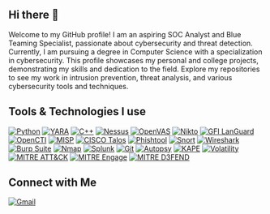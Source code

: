 ## Hi there 👋

Welcome to my GitHub profile! I am an aspiring SOC Analyst and Blue Teaming Specialist, passionate about cybersecurity and threat detection. Currently, I am pursuing a degree in Computer Science with a specialization in cybersecurity. This profile showcases my personal and college projects, demonstrating my skills and dedication to the field. Explore my repositories to see my work in intrusion prevention, threat analysis, and various cybersecurity tools and techniques.  


## Tools & Technologies I use

<a href="https://www.python.org" target="_blank"><img alt="Python" src="https://img.shields.io/badge/Python-3776AB?logo=python&logoColor=white"></a>
<a href="https://en.wikipedia.org/wiki/YARA" target="_blank"><img alt="YARA" src="https://img.shields.io/badge/YARA-000000?logoColor=white"></a>
<a href="https://en.wikipedia.org/wiki/C%2B%2B" target="_blank"><img alt="C++" src="https://img.shields.io/badge/C++-00599C?logo=c%2B%2B&logoColor=white"></a>
<a href="https://www.tenable.com/products/nessus" target="_blank"><img alt="Nessus" src="https://img.shields.io/badge/Nessus-0052CC?logo=tenable&logoColor=white"></a>
<a href="https://www.openvas.org" target="_blank"><img alt="OpenVAS" src="https://img.shields.io/badge/OpenVAS-008000?logo=openvas&logoColor=white"></a>
<a href="https://cirt.net/Nikto2" target="_blank"><img alt="Nikto" src="https://img.shields.io/badge/Nikto-FF0000?logoColor=white"></a>
<a href="https://www.gfi.com/products-and-solutions/network-security-solutions/lan-guard" target="_blank"><img alt="GFI LanGuard" src="https://img.shields.io/badge/GFI%20LanGuard-FFD700?logo=gfi&logoColor=black"></a>
<a href="https://www.opencti.io" target="_blank"><img alt="OpenCTI" src="https://img.shields.io/badge/OpenCTI-1E90FF?logoColor=white"></a>
<a href="https://www.misp-project.org" target="_blank"><img alt="MISP" src="https://img.shields.io/badge/MISP-FF4500?logo=misp&logoColor=white"></a>
<a href="https://talosintelligence.com" target="_blank"><img alt="CISCO Talos" src="https://img.shields.io/badge/CISCO%20Talos-1BA0D7?logo=cisco&logoColor=white"></a>
<a href="https://phishtool.com" target="_blank"><img alt="Phishtool" src="https://img.shields.io/badge/Phishtool-2F4F4F?logoColor=white"></a>
<a href="https://www.snort.org" target="_blank"><img alt="Snort" src="https://img.shields.io/badge/Snort-FF6347?logo=snort&logoColor=white"></a>
<a href="https://www.wireshark.org" target="_blank"><img alt="Wireshark" src="https://img.shields.io/badge/Wireshark-1679A7?logo=wireshark&logoColor=white"></a>
<a href="https://portswigger.net/burp" target="_blank"><img alt="Burp Suite" src="https://img.shields.io/badge/Burp%20Suite-F20000?logo=burpsuite&logoColor=white"></a>
<a href="https://nmap.org" target="_blank"><img alt="Nmap" src="https://img.shields.io/badge/Nmap-4682B4?logo=nmap&logoColor=white"></a>
<a href="https://www.splunk.com" target="_blank"><img alt="Splunk" src="https://img.shields.io/badge/Splunk-000000?logo=splunk&logoColor=white"></a>
<a href="https://git-scm.com" target="_blank"><img alt="Git" src="https://img.shields.io/badge/Git-F05032?logo=git&logoColor=white"></a>
<a href="https://www.sleuthkit.org/autopsy" target="_blank"><img alt="Autopsy" src="https://img.shields.io/badge/Autopsy-FF4500?logo=autopsy&logoColor=white"></a>
<a href="https://www.kroll.com/en/insights/publications/cyber/kroll-artifact-parser-extractor-kape" target="_blank"><img alt="KAPE" src="https://img.shields.io/badge/KAPE-8B0000?logo=kape&logoColor=white"></a>
<a href="https://www.volatilityfoundation.org" target="_blank"><img alt="Volatility" src="https://img.shields.io/badge/Volatility-708090?logo=volatility&logoColor=white"></a>
<a href="https://attack.mitre.org" target="_blank"><img alt="MITRE ATT&CK" src="https://img.shields.io/badge/MITRE%20ATT&CK-000000?logo=mitre&logoColor=white"></a>
<a href="https://engage.mitre.org" target="_blank"><img alt="MITRE Engage" src="https://img.shields.io/badge/MITRE%20Engage-0078D4?logo=mitre&logoColor=white"></a>
<a href="https://d3fend.mitre.org" target="_blank"><img alt="MITRE D3FEND" src="https://img.shields.io/badge/MITRE%20D3FEND-FFA500?logo=mitre&logoColor=black"></a>


## Connect with Me
[![Gmail](https://img.shields.io/badge/Gmail-Email-D14836?logo=gmail&logoColor=white)](mailto:lakshminarayan.work@gmail.com)

